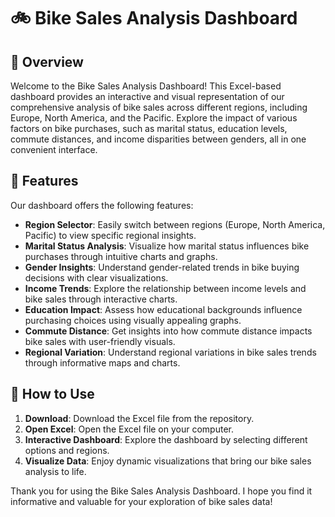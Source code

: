 # 🚲 Bike Sales Analysis Dashboard

## 📜 Overview
Welcome to the Bike Sales Analysis Dashboard! This Excel-based dashboard provides an interactive and visual representation of our comprehensive analysis of bike sales across different regions, including Europe, North America, and the Pacific. Explore the impact of various factors on bike purchases, such as marital status, education levels, commute distances, and income disparities between genders, all in one convenient interface.

## 🧮 Features
Our dashboard offers the following features:
- **Region Selector**: Easily switch between regions (Europe, North America, Pacific) to view specific regional insights.
- **Marital Status Analysis**: Visualize how marital status influences bike purchases through intuitive charts and graphs.
- **Gender Insights**: Understand gender-related trends in bike buying decisions with clear visualizations.
- **Income Trends**: Explore the relationship between income levels and bike sales through interactive charts.
- **Education Impact**: Assess how educational backgrounds influence purchasing choices using visually appealing graphs.
- **Commute Distance**: Get insights into how commute distance impacts bike sales with user-friendly visuals.
- **Regional Variation**: Understand regional variations in bike sales trends through informative maps and charts.

## 🧾 How to Use
1. **Download**: Download the Excel file from the repository.
2. **Open Excel**: Open the Excel file on your computer.
3. **Interactive Dashboard**: Explore the dashboard by selecting different options and regions.
4. **Visualize Data**: Enjoy dynamic visualizations that bring our bike sales analysis to life.

Thank you for using the Bike Sales Analysis Dashboard. I hope you find it informative and valuable for your exploration of bike sales data!
